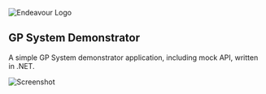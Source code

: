 ![Endeavour Logo](http://www.endeavourhealth.org/github/logo-text-left-cropped.png)

## GP System Demonstrator

A simple GP System demonstrator application, including mock API, written in .NET.

![Screenshot](http://www.endeavourhealth.org/github/gp-demonstrator-screenshot.png)
